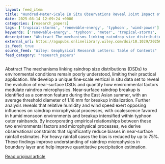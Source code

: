 ```yaml
---
layout: feed_item
title: "Hundred‐Meter‐Scale In Situ Observations Reveal Joint Impact of Humidity and Wind on Raindrop Microphysics"
date: 2025-08-14 12:09:24 +0000
categories: [research_papers]
tags: ['tropical-storms', 'renewable-energy', 'typhoon', 'wind-power']
keywords: ['renewable-energy', 'typhoon', 'meter', 'tropical-storms', 'wind-power', 'hundred', 'scale']
description: "Abstract The mechanisms linking raindrop size distributions (DSDs) to environmental conditions remain poorly understood, limiting their practical application"
external_url: https://agupubs.onlinelibrary.wiley.com/doi/10.1029/2025GL116977?af=R
is_feed: true
source_feed: "Wiley: Geophysical Research Letters: Table of Contents"
feed_category: "research_papers"
---
```


Abstract The mechanisms linking raindrop size distributions (DSDs) to environmental conditions remain poorly understood, limiting their practical application. We develop a unique fine‐scale vertical in situ data set to reveal the evolution of near‐surface DSDs and quantify how environmental factors modulate raindrop microphysics. Near‐surface raindrop breakup is identified as a common feature during the East Asian summer, with an average threshold diameter of 1.16 mm for breakup initialization. Further analysis reveals that relative humidity and wind speed exert opposing influences on raindrop microphysical processes, with coalescence favored in humid monsoon environments and breakup intensified within typhoon outer rainbands. By incorporating empirical relationships between these two environmental factors and microphysical processes, we derive observational constraints that significantly reduce biases in near‐surface rainfall estimates. For heavy rainfall cases the bias is reduced by up to 75%. These findings improve understanding of raindrop microphysics in boundary layer and help improve quantitative precipitation estimation.

[Read original article](https://agupubs.onlinelibrary.wiley.com/doi/10.1029/2025GL116977?af=R)
